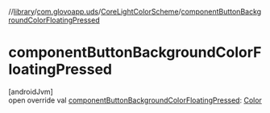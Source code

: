 //[library](../../../index.md)/[com.glovoapp.uds](../index.md)/[CoreLightColorScheme](index.md)/[componentButtonBackgroundColorFloatingPressed](component-button-background-color-floating-pressed.md)

# componentButtonBackgroundColorFloatingPressed

[androidJvm]\
open override val [componentButtonBackgroundColorFloatingPressed](component-button-background-color-floating-pressed.md): [Color](https://developer.android.com/reference/kotlin/androidx/compose/ui/graphics/Color.html)
